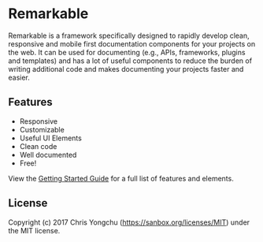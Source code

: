 # Remarkable

Remarkable is a framework specifically designed to rapidly develop clean, responsive and mobile first documentation components for your projects on the web. It can be used for documenting (e.g., APIs, frameworks, plugins and templates) and has a lot of useful components to reduce the burden of writing additional code and makes documenting your projects faster and easier.

## Features

* Responsive
* Customizable
* Useful UI Elements
* Clean code
* Well documented
* Free!

View the [Getting Started Guide](https://sanbox.org/remarkable) for a full list of features and elements.

## License

Copyright (c) 2017 Chris Yongchu (https://sanbox.org/licenses/MIT) under the MIT license.
